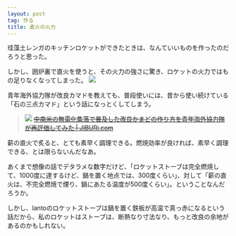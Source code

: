 ```yaml
---
layout: post
tag: 作る
title: 直火の火力
---
```

珪藻土レンガのキッチンロケットができたときは、なんていいものを作ったのだろうと思った。

しかし、囲炉裏で直火を使うと、その火力の強さに驚き、ロケットの火力ではもの足りなくなってしまった。
![](https://c1.staticflickr.com/1/710/32834014430_b79dbc3797.jpg)

青年海外協力隊が改良カマドを教えても、普段使いには、昔から使い続けている「石の三点カマド」という話になっとくしてしまう。
>![](http://jiburi.com/wp-content/uploads/P1310060_1207.jpg)
><s>[中南米の無電化集落で普及した改良かまどの作り方を青年海外協力隊が再評価してみた | JIBURi.com](http://jiburi.com/kamado/)</s>

薪の直火で炙ると、とても素早く調理できる。燃焼効率が良ければ、素早く調理できる、とは限らないんだなあ。

あくまで想像の話でデタラメな数字だけど、「ロケットストーブは完全燃焼して、1000度に達するけど、鍋を置く地点では、300度くらい」、対して「薪の直火は、不完全燃焼で煙り、鍋にあたる温度が500度くらい」。ということなんだろうか。

しかし、Iantoのロケットストーブは鍋を置く鉄板が高温で真っ赤になるという話だから、私のロケットはストーブは、断熱なり寸法なり、もっと改良の余地があるのかもしれない。
